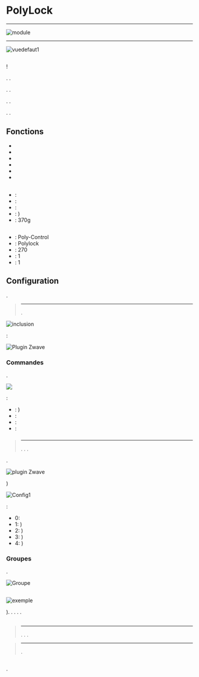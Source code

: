 # PolyLock

****

![module](images/polycontrol.polylock/module.jpg)

****

![vuedefaut1](images/polycontrol.polylock/vuedefaut1.jpg)

## 

 !

. .

. .

. .

. .

## Fonctions

-   
-   
-   
-   
-   
-   

## 

-    : 
-    : 
-    : 
-    : )
-    : 370g

## 

-    : Poly-Control
-    : Polylock
-    : 270
-    : 1
-    : 1

## Configuration

 [](https://doc.jeedom.com/es_ES/plugins/automation%20protocol/openzwave/).

> ****
>
> .

![inclusion](images/polycontrol.polylock/inclusion.jpg)

 :

![Plugin Zwave](images/polycontrol.polylock/information.jpg)

### Commandes

.

![](images/polycontrol.polylock/commandes.jpg)

 :

-    : )
-    : 
-    : 
-    : 

### 

> ****
>
> . . .

.

![ plugin Zwave](images/plugin/bouton_configuration.jpg)

)

![Config1](images/polycontrol.polylock/config1.jpg)

 :

-   0: 
-   1: )
-   2: )
-   3: )
-   4: )

### Groupes

.

![Groupe](images/polycontrol.polylock/groupe.jpg)

## 

![exemple](images/polycontrol.polylock/exemple.jpg)

). . . . .

## 

### 

> ****
>
> . . .

> ****
>
> .

## 

.
